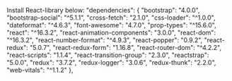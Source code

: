 Install React-library below:
 "dependencies": {
    "bootstrap": "4.0.0",
    "bootstrap-social": "^5.1.1",
    "cross-fetch": "2.1.0",
    "css-loader": "^1.0.0",
    "dateformat": "^4.6.3",
    "font-awesome": "4.7.0",
    "prop-types": "^15.6.0",
    "react": "^16.3.2",
    "react-animation-components": "3.0.0",
    "react-dom": "^16.3.2",
    "react-number-format": "^4.9.3",
    "react-popper": "0.9.2",
    "react-redux": "5.0.7",
    "react-redux-form": "1.16.8",
    "react-router-dom": "^4.2.2",
    "react-scripts": "1.1.4",
    "react-transition-group": "2.3.0",
    "reactstrap": "5.0.0",
    "redux": "3.7.2",
    "redux-logger": "3.0.6",
    "redux-thunk": "2.2.0",
    "web-vitals": "^1.1.2"
  },
